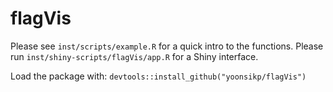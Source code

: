 # flagVis

Please see `inst/scripts/example.R` for a quick intro to the functions.
Please run `inst/shiny-scripts/flagVis/app.R` for a Shiny interface.

Load the package with: `devtools::install_github("yoonsikp/flagVis")`
